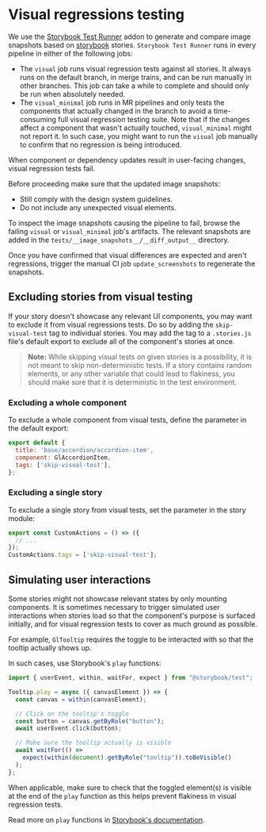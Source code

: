 # Visual regressions testing

We use the [Storybook Test Runner](https://github.com/storybookjs/test-runner)
addon to generate and compare image snapshots based on [storybook](https://github.com/storybookjs/storybook)
stories. `Storybook Test Runner` runs in every pipeline in either of the following jobs:

* The `visual` job runs visual regression tests against all stories. It always runs on the
  default branch, in merge trains, and can be run manually in other branches.
  This job can take a while to complete and should only be run when absolutely needed.
* The `visual_minimal` job runs in MR pipelines and only tests the components that actually changed
  in the branch to avoid a time-consuming full visual regression testing suite.
  Note that if the changes affect a component that wasn't actually touched, `visual_minimal`
  might not report it. In such case, you might want to run the `visual` job manually to confirm that
  no regression is being introduced.

When component or dependency updates result in user-facing changes, visual regression tests fail.

Before proceeding make sure that the updated image snapshots:

* Still comply with the design system guidelines.
* Do not include any unexpected visual elements.

To inspect the image snapshots causing the pipeline to fail, browse the failing `visual` or `visual_minimal`
job's artifacts. The relevant snapshots are added in the `tests/__image_snapshots__/__diff_output__`
directory.

Once you have confirmed that visual differences are expected and aren't regressions, trigger the
manual CI job `update_screenshots` to regenerate the snapshots.

## Excluding stories from visual testing

If your story doesn't showcase any relevant UI components, you may want to exclude it from visual
regressions tests. Do so by adding the `skip-visual-test` tag to individual stories. You may add the
tag to a `.stories.js` file's default export to exclude all of the component's stories at once.

> **Note:** While skipping visual tests on given stories is a possibility, it is not meant to skip
> non-deterministic tests. If a story contains random elements, or any other variable that could
> lead to flakiness, you should make sure that it is deterministic in the test environment.

### Excluding a whole component

To exclude a whole component from visual tests, define the parameter in the default export:

```js
export default {
  title: 'base/accordion/accordion-item',
  component: GlAccordionItem,
  tags: ['skip-visual-test'],
};
```

### Excluding a single story

To exclude a single story from visual tests, set the parameter in the story module:

```js
export const CustomActions = () => ({
  // ...
});
CustomActions.tags = ['skip-visual-test'];
```

## Simulating user interactions

Some stories might not showcase relevant states by only mounting components. It is sometimes
necessary to trigger simulated user interactions when stories load so that the component's purpose
is surfaced initially, and for visual regression tests to cover as much ground as possible.

For example, `GlTooltip` requires the toggle to be interacted with so that the tooltip actually
shows up.

In such cases, use Storybook's `play` functions:

```js
import { userEvent, within, waitFor, expect } from "@storybook/test";

Tooltip.play = async ({ canvasElement }) => {
  const canvas = within(canvasElement);

  // Click on the tooltip's toggle
  const button = canvas.getByRole("button");
  await userEvent.click(button);

  // Make sure the tooltip actually is visible
  await waitFor(() =>
    expect(within(document).getByRole("tooltip")).toBeVisible()
  );
};
```

When applicable, make sure to check that the toggled element(s) is visible at the end of the `play`
function as this helps prevent flakiness in visual regression tests.

Read more on `play` functions in [Storybook's documentation](https://storybook.js.org/docs/writing-stories/play-function).
